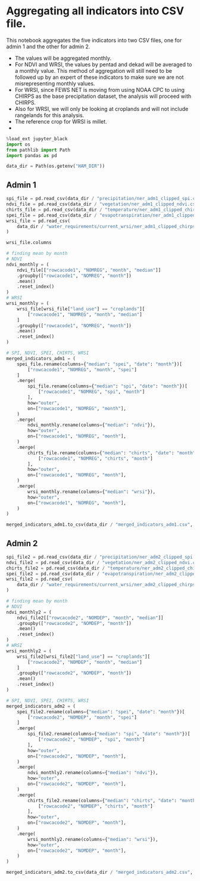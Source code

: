 # Aggregating all indicators into CSV file.

This notebook aggregates the five indicators into two CSV files, one for admin 1 and the other for admin 2.

- The values will be aggregated monthly.
- For NDVI and WRSI, the values by pentad and dekad will be averaged to a monthly value. This method of aggregation will still need to be followed up by an expert of these indicators to make sure we are not misrepresenting monthly values.
- For WRSI, since FEWS NET is moving from using NOAA CPC to using CHIRPS as the base precipitation dataset, the analysis will proceed with CHIRPS.
- Also for WRSI, we will only be looking at croplands and will not include rangelands for this analysis.
- The reference crop for WRSI is millet.
- 


```python
%load_ext jupyter_black
import os
from pathlib import Path
import pandas as pd
```


```python
data_dir = Path(os.getenv("HAM_DIR"))
```

## Admin 1


```python
spi_file = pd.read_csv(data_dir / "precipitation/ner_adm1_clipped_spi.csv")
ndvi_file = pd.read_csv(data_dir / "vegetation/ner_adm1_clipped_ndvi.csv")
chirts_file = pd.read_csv(data_dir / "temperature/ner_adm1_clipped_chirts.csv")
spei_file = pd.read_csv(data_dir / "evapotranspiration/ner_adm1_clipped_spei.csv")
wrsi_file = pd.read_csv(
    data_dir / "water_requirements/current_wrsi/ner_adm1_clipped_chirps_wrsi.csv"
)
```


```python
wrsi_file.columns
```


```python
# finding mean by month
# NDVI
ndvi_monthly = (
    ndvi_file[["rowcacode1", "NOMREG", "month", "median"]]
    .groupby(["rowcacode1", "NOMREG", "month"])
    .mean()
    .reset_index()
)
# WRSI
wrsi_monthly = (
    wrsi_file[wrsi_file["land_use"] == "croplands"][
        ["rowcacode1", "NOMREG", "month", "median"]
    ]
    .groupby(["rowcacode1", "NOMREG", "month"])
    .mean()
    .reset_index()
)
```


```python
# SPI, NDVI, SPEI, CHIRTS, WRSI
merged_indicators_adm1 = (
    spei_file.rename(columns={"median": "spei", "date": "month"})[
        ["rowcacode1", "NOMREG", "month", "spei"]
    ]
    .merge(
        spi_file.rename(columns={"median": "spi", "date": "month"})[
            ["rowcacode1", "NOMREG", "spi", "month"]
        ],
        how="outer",
        on=["rowcacode1", "NOMREG", "month"],
    )
    .merge(
        ndvi_monthly.rename(columns={"median": "ndvi"}),
        how="outer",
        on=["rowcacode1", "NOMREG", "month"],
    )
    .merge(
        chirts_file.rename(columns={"median": "chirts", "date": "month"})[
            ["rowcacode1", "NOMREG", "chirts", "month"]
        ],
        how="outer",
        on=["rowcacode1", "NOMREG", "month"],
    )
    .merge(
        wrsi_monthly.rename(columns={"median": "wrsi"}),
        how="outer",
        on=["rowcacode1", "NOMREG", "month"],
    )
)
```


```python
merged_indicators_adm1.to_csv(data_dir / "merged_indicators_adm1.csv", index=False)
```

## Admin 2


```python
spi_file2 = pd.read_csv(data_dir / "precipitation/ner_adm2_clipped_spi.csv")
ndvi_file2 = pd.read_csv(data_dir / "vegetation/ner_adm2_clipped_ndvi.csv")
chirts_file2 = pd.read_csv(data_dir / "temperature/ner_adm2_clipped_chirts.csv")
spei_file2 = pd.read_csv(data_dir / "evapotranspiration/ner_adm2_clipped_spei.csv")
wrsi_file2 = pd.read_csv(
    data_dir / "water_requirements/current_wrsi/ner_adm2_clipped_chirps_wrsi.csv"
)
```


```python
# finding mean by month
# NDVI
ndvi_monthly2 = (
    ndvi_file2[["rowcacode2", "NOMDEP", "month", "median"]]
    .groupby(["rowcacode2", "NOMDEP", "month"])
    .mean()
    .reset_index()
)
# WRSI
wrsi_monthly2 = (
    wrsi_file2[wrsi_file2["land_use"] == "croplands"][
        ["rowcacode2", "NOMDEP", "month", "median"]
    ]
    .groupby(["rowcacode2", "NOMDEP", "month"])
    .mean()
    .reset_index()
)
```


```python
# SPI, NDVI, SPEI, CHIRTS, WRSI
merged_indicators_adm2 = (
    spei_file2.rename(columns={"median": "spei", "date": "month"})[
        ["rowcacode2", "NOMDEP", "month", "spei"]
    ]
    .merge(
        spi_file2.rename(columns={"median": "spi", "date": "month"})[
            ["rowcacode2", "NOMDEP", "spi", "month"]
        ],
        how="outer",
        on=["rowcacode2", "NOMDEP", "month"],
    )
    .merge(
        ndvi_monthly2.rename(columns={"median": "ndvi"}),
        how="outer",
        on=["rowcacode2", "NOMDEP", "month"],
    )
    .merge(
        chirts_file2.rename(columns={"median": "chirts", "date": "month"})[
            ["rowcacode2", "NOMDEP", "chirts", "month"]
        ],
        how="outer",
        on=["rowcacode2", "NOMDEP", "month"],
    )
    .merge(
        wrsi_monthly2.rename(columns={"median": "wrsi"}),
        how="outer",
        on=["rowcacode2", "NOMDEP", "month"],
    )
)
```


```python
merged_indicators_adm2.to_csv(data_dir / "merged_indicators_adm2.csv", index=False)
```

